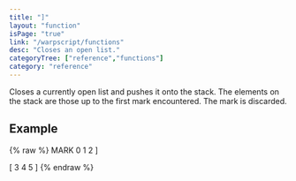 ```yaml
---
title: "]"
layout: "function"
isPage: "true"
link: "/warpscript/functions"
desc: "Closes an open list."
categoryTree: ["reference","functions"]
category: "reference"
---
```

 
Closes a currently open list and pushes it onto the stack. The elements on the stack are those up to the first mark encountered. The mark is discarded.

## Example ##

{% raw %}
<warp10-warpscript-widget backend="{{backend}}"  exec-endpoint="{{execEndpoint}}">MARK
0 1 2 ]

[ 3 4 5 ]
</warp10-warpscript-widget>
{% endraw %}    
